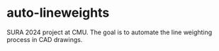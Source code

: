# auto-lineweights
SURA 2024 project at CMU. The goal is to automate the line weighting process in CAD drawings.
